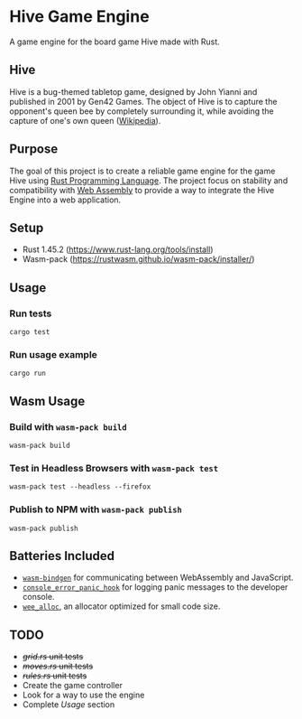 # Hive Game Engine
A game engine for the board game Hive made with Rust.

## Hive
Hive is a bug-themed tabletop game, designed by John Yianni and published in 2001 by Gen42 Games. The object of Hive is to capture the opponent's queen bee by completely surrounding it, while avoiding the capture of one's own queen ([Wikipedia](https://en.wikipedia.org/wiki/Hive_(game))).

## Purpose
The goal of this project is to create a reliable game engine for the game Hive using [Rust Programming Language](https://rust-lang.org). The project focus on stability and compatibility with [Web Assembly](https://webassembly.org/) to provide a way to integrate the Hive Engine into a web application.

## Setup
* Rust 1.45.2 (https://www.rust-lang.org/tools/install)
* Wasm-pack (https://rustwasm.github.io/wasm-pack/installer/)

## Usage
### Run tests
```
cargo test
```

### Run usage example
```
cargo run
```

## Wasm Usage

### Build with `wasm-pack build`

```
wasm-pack build
```

### Test in Headless Browsers with `wasm-pack test`

```
wasm-pack test --headless --firefox
```

### Publish to NPM with `wasm-pack publish`

```
wasm-pack publish
```

## Batteries Included

* [`wasm-bindgen`](https://github.com/rustwasm/wasm-bindgen) for communicating
  between WebAssembly and JavaScript.
* [`console_error_panic_hook`](https://github.com/rustwasm/console_error_panic_hook)
  for logging panic messages to the developer console.
* [`wee_alloc`](https://github.com/rustwasm/wee_alloc), an allocator optimized
  for small code size.


## TODO
* ~~*grid.rs* unit tests~~
* ~~*moves.rs* unit tests~~
* ~~*rules.rs* unit tests~~
* Create the game controller
* Look for a way to use the engine
* Complete *Usage* section
